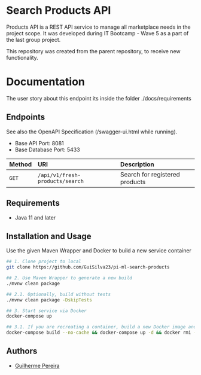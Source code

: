 # Search Products API

Products API is a REST API service to manage all marketplace needs in the project scope. It was developed during IT Bootcamp - Wave 5 as a part of the last group project.

This repository was created from the parent repository, to receive new functionality.

# Documentation

The user story about this endpoint its inside the folder ./docs/requirements

## Endpoints

See also the OpenAPI Specification (/swagger-ui.html while running).

- Base API Port: 8081
- Base Database Port: 5433

| Method   | URI       | Description    |
| :---------- | :--------- | :----------------------- |
| `GET` | `/api/v1/fresh-products/search` | Search for registered products |

## Requirements

- Java 11 and later

## Installation and Usage

Use the given Maven Wrapper and Docker to build a new service container

```bash
## 1. Clone project to local 
git clone https://github.com/GuiSilva23/pi-ml-search-products

## 2. Use Maven Wrapper to generate a new build  
./mvnw clean package

## 2.1. Optionally, build without tests 
./mvnw clean package -DskipTests

## 3. Start service via Docker 
docker-compose up

## 3.1. If you are recreating a container, build a new Docker image and delete the previous
docker-compose build --no-cache && docker-compose up -d && docker rmi -f $(docker images -f "dangling=true" -q)

```

## Authors
- [Guilherme Pereira](https://github.com/GuiSilva23)
